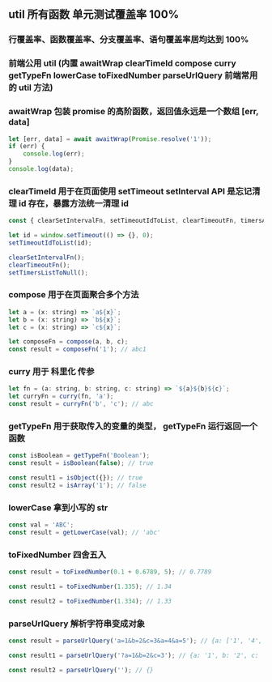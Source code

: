 ## util 所有函数 单元测试覆盖率 100%

### 行覆盖率、函数覆盖率、分支覆盖率、语句覆盖率居均达到 100%

### 前端公用 util (内置 awaitWrap clearTimeId compose curry getTypeFn lowerCase toFixedNumber parseUrlQuery 前端常用的 util 方法)

### awaitWrap 包装 promise 的高阶函数，返回值永远是一个数组 [err, data]

```javascript
let [err, data] = await awaitWrap(Promise.resolve('1'));
if (err) {
    console.log(err);
}
console.log(data);
```

### clearTimeId 用于在页面使用 setTimeout setInterval API 是忘记清理 id 存在，暴露方法统一清理 id

```javascript
const { clearSetIntervalFn, setTimeoutIdToList, clearTimeoutFn, timersArr, setTimersListToNull } = clearTimeId();

let id = window.setTimeout(() => {}, 0);
setTimeoutIdToList(id);

clearSetIntervalFn();
clearTimeoutFn();
setTimersListToNull();
```

### compose 用于在页面聚合多个方法

```javascript
let a = (x: string) => `a${x}`;
let b = (x: string) => `b${x}`;
let c = (x: string) => `c${x}`;

let composeFn = compose(a, b, c);
const result = composeFn('1'); // abc1
```

### curry 用于 科里化 传参

```javascript
let fn = (a: string, b: string, c: string) => `${a}${b}${c}`;
let curryFn = curry(fn, 'a');
const result = curryFn('b', 'c'); // abc
```

### getTypeFn 用于获取传入的变量的类型， getTypeFn 运行返回一个函数

```javascript
const isBoolean = getTypeFn('Boolean');
const result = isBoolean(false); // true

const result1 = isObject({}); // true
const result2 = isArray('1'); // false
```

### lowerCase 拿到小写的 str

```javascript
const val = 'ABC';
const result = getLowerCase(val); // 'abc'
```

### toFixedNumber 四舍五入

```javascript
const result = toFixedNumber(0.1 + 0.6789, 5); // 0.7789

const result1 = toFixedNumber(1.335); // 1.34

const result2 = toFixedNumber(1.334); // 1.33
```

### parseUrlQuery 解析字符串变成对象

```javascript
const result = parseUrlQuery('a=1&b=2&c=3&a=4&a=5'); // {a: ['1', '4', '5'], b: '2', c: '3'}

const result1 = parseUrlQuery('?a=1&b=2&c=3'); // {a: '1', b: '2', c: '3'}

const result2 = parseUrlQuery(''); // {}
```
